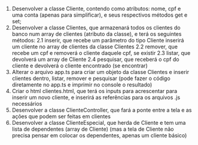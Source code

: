 1. Desenvolver a classe Cliente, contendo como atributos: nome, cpf e uma conta (apenas para simplificar), e seus respectivos métodos get e set;
2. Desenvolver a classe Clientes, que armazenará todos os clientes do banco num array de clientes (atributo da classe), e terá os seguintes métodos:
   2.1 inserir, que recebe um parâmetro do tipo Cliente inserirá um cliente no array de clientes da classe Clientes
   2.2 remover, que recebe um cpf e removerá o cliente daquele cpf, se existir
   2.3 listar, que devolverá um array de Cliente
   2.4 pesquisar, que receberá o cpf do cliente e devolverá o cliente encontrado (se encontrar)
3. Alterar o arquivo app.ts para criar um objeto da classe Clientes e inserir clientes dentro, listar, remover e pesquisar (pode fazer o código diretamente no app.ts e imprimir no console o resultado)
4. Criar o html clientes.html, que terá os inputs para acrescentar para inserir um novo cliente, e inserirá as referências para os arquivos .js necessários
5. Desenvolver a classe ClienteController, que fará a ponte entre a tela e as ações que podem ser feitas em clientes
6. Desenvolver a classe ClienteEspecial, que herda de Cliente e tem uma lista de dependentes (array de Cliente) (mas a tela de Cliente não precisa pensar em colocar os dependentes, apenas um cliente básico)
